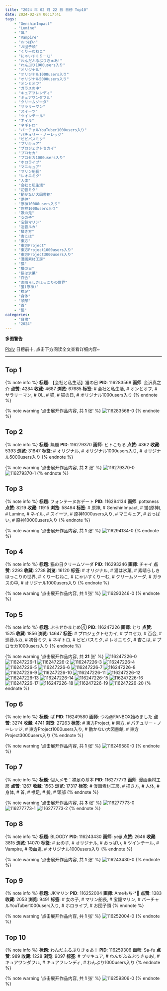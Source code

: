 ```yaml
---
title: "2024 年 02 月 22 日 日榜 Top10"
date: 2024-02-24 06:17:41
tags:
    - "GenshinImpact"
    - "Lumine"
    - "OL"
    - "Vampire"
    - "おっぱい"
    - "お団子頭"
    - "くりーむねこ"
    - "にゃいすくりーむ"
    - "わんだふるぷりきゅあ!"
    - "わんぷり1000users入り"
    - "オリジナル"
    - "オリジナル1000users入り"
    - "オリジナル5000users入り"
    - "オンとオフ"
    - "ガラスの中"
    - "キュアフレンディ"
    - "キュアワンダフル"
    - "クリームソーダ"
    - "サラリーマン"
    - "スイーツ"
    - "ツインテール"
    - "ネイル"
    - "ネギトロ"
    - "バーチャルYouTuber1000users入り"
    - "パチュリー・ノーレッジ"
    - "ビビバスミク"
    - "プリキュア"
    - "プロジェクトセカイ"
    - "プロセカ"
    - "プロセカ1000users入り"
    - "ホロライブ"
    - "マニキュア"
    - "マリン船長"
    - "レオニミク"
    - "人体"
    - "会社と私生活"
    - "初音ミク"
    - "動かない大図書館"
    - "原神"
    - "原神10000users入り"
    - "原神1000users入り"
    - "吸血鬼"
    - "女の子"
    - "宝鐘マリン"
    - "巡音ルカ"
    - "描き方"
    - "杏こは"
    - "東方"
    - "東方Project"
    - "東方Project1000users入り"
    - "東方Project3000users入り"
    - "漫画素材工房"
    - "猫"
    - "猫の日"
    - "猫は氷菓"
    - "百合"
    - "素晴らしきほっこりの世界"
    - "蛍(原神)"
    - "襟足"
    - "身体"
    - "頭部"
    - "首"
    - "髪"
categories:
    - "日榜"
    - "2024"
---
```


<i class="fa fa-triangle-exclamation"></i>**多图警告**<i class="fa fa-triangle-exclamation"></i>

[Pixiv](https://www.pixiv.net/) 日榜前十, 点击下方阅读全文查看详细内容~

<!-- more -->

---

## Top 1

{% note info %}
**标题**: 【会社と私生活】猫の日
**PID**: 116283568 **画师**: 金沢真之介
**点赞**: 4284 **收藏**: 4687 **浏览**: 67685
**标签**: # 会社と私生活, # オンとオフ, # サラリーマン, # OL, # 猫, # 猫の日, # オリジナル1000users入り
{% endnote %}

{% note warning '点击展开作品内容, 共 **1** 张' %}
![116283568-0](https://i.pixiv.re/img-original/img/2024/02/22/13/07/54/116283568_p0.jpg)
{% endnote %}

## Top 2

{% note info %}
**标题**: 無題
**PID**: 116279370 **画师**: ヒトこもる
**点赞**: 4362 **收藏**: 5393 **浏览**: 31847
**标签**: # オリジナル, # オリジナル1000users入り, # オリジナル5000users入り
{% endnote %}

{% note warning '点击展开作品内容, 共 **2** 张' %}
![116279370-0](https://i.pixiv.re/img-original/img/2024/02/22/08/05/51/116279370_p0.png)
![116279370-1](https://i.pixiv.re/img-original/img/2024/02/22/08/05/51/116279370_p1.png)
{% endnote %}

## Top 3

{% note info %}
**标题**: フォンテーヌおデート
**PID**: 116294134 **画师**: pottsness
**点赞**: 8219 **收藏**: 11915 **浏览**: 58494
**标签**: # 原神, # GenshinImpact, # 蛍(原神), # Lumine, # ネイル, # スイーツ, # 原神1000users入り, # マニキュア, # おっぱい, # 原神10000users入り
{% endnote %}

{% note warning '点击展开作品内容, 共 **1** 张' %}
![116294134-0](https://i.pixiv.re/img-original/img/2024/02/22/21/02/18/116294134_p0.jpg)
{% endnote %}

## Top 4

{% note info %}
**标题**: 猫の日クリームソーダ
**PID**: 116293246 **画师**: チャイ
**点赞**: 2293 **收藏**: 2738 **浏览**: 16120
**标签**: # オリジナル, # 猫は氷菓, # 素晴らしきほっこりの世界, # くりーむねこ, # にゃいすくりーむ, # クリームソーダ, # ガラスの中, # オリジナル1000users入り
{% endnote %}

{% note warning '点击展开作品内容, 共 **1** 张' %}
![116293246-0](https://i.pixiv.re/img-original/img/2024/02/22/20/30/01/116293246_p0.png)
{% endnote %}

## Top 5

{% note info %}
**标题**: ぷろせかまとめ④
**PID**: 116247226 **画师**: とり
**点赞**: 1525 **收藏**: 1856 **浏览**: 14647
**标签**: # プロジェクトセカイ, # プロセカ, # 百合, # 巡音ルカ, # 初音ミク, # ネギトロ, # ビビバスミク, # レオニミク, # 杏こは, # プロセカ1000users入り
{% endnote %}

{% note warning '点击展开作品内容, 共 **21** 张' %}
![116247226-0](https://i.pixiv.re/img-original/img/2024/02/21/02/26/30/116247226_p0.png)
![116247226-1](https://i.pixiv.re/img-original/img/2024/02/21/02/26/30/116247226_p1.png)
![116247226-2](https://i.pixiv.re/img-original/img/2024/02/21/02/26/30/116247226_p2.png)
![116247226-3](https://i.pixiv.re/img-original/img/2024/02/21/02/26/30/116247226_p3.png)
![116247226-4](https://i.pixiv.re/img-original/img/2024/02/21/02/26/30/116247226_p4.png)
![116247226-5](https://i.pixiv.re/img-original/img/2024/02/21/02/26/30/116247226_p5.png)
![116247226-6](https://i.pixiv.re/img-original/img/2024/02/21/02/26/30/116247226_p6.png)
![116247226-7](https://i.pixiv.re/img-original/img/2024/02/21/02/26/30/116247226_p7.png)
![116247226-8](https://i.pixiv.re/img-original/img/2024/02/21/02/26/30/116247226_p8.png)
![116247226-9](https://i.pixiv.re/img-original/img/2024/02/21/02/26/30/116247226_p9.png)
![116247226-10](https://i.pixiv.re/img-original/img/2024/02/21/02/26/30/116247226_p10.png)
![116247226-11](https://i.pixiv.re/img-original/img/2024/02/21/02/26/30/116247226_p11.png)
![116247226-12](https://i.pixiv.re/img-original/img/2024/02/21/02/26/30/116247226_p12.png)
![116247226-13](https://i.pixiv.re/img-original/img/2024/02/21/02/26/30/116247226_p13.png)
![116247226-14](https://i.pixiv.re/img-original/img/2024/02/21/02/26/30/116247226_p14.png)
![116247226-15](https://i.pixiv.re/img-original/img/2024/02/21/02/26/30/116247226_p15.png)
![116247226-16](https://i.pixiv.re/img-original/img/2024/02/21/02/26/30/116247226_p16.png)
![116247226-17](https://i.pixiv.re/img-original/img/2024/02/21/02/26/30/116247226_p17.png)
![116247226-18](https://i.pixiv.re/img-original/img/2024/02/21/02/26/30/116247226_p18.png)
![116247226-19](https://i.pixiv.re/img-original/img/2024/02/21/02/26/30/116247226_p19.png)
![116247226-20](https://i.pixiv.re/img-original/img/2024/02/21/02/26/30/116247226_p20.png)
{% endnote %}

## Top 6

{% note info %}
**标题**: ぱ
**PID**: 116249580 **画师**: つね@FANBOX始めました
**点赞**: 3274 **收藏**: 4741 **浏览**: 27263
**标签**: # 東方Project, # 東方, # パチュリー・ノーレッジ, # 東方Project1000users入り, # 動かない大図書館, # 東方Project3000users入り
{% endnote %}

{% note warning '点击展开作品内容, 共 **1** 张' %}
![116249580-0](https://i.pixiv.re/img-original/img/2024/02/21/06/00/01/116249580_p0.png)
{% endnote %}

## Top 7

{% note info %}
**标题**: 個人メモ：襟足の基本
**PID**: 116277773 **画师**: 漫画素材工房
**点赞**: 1267 **收藏**: 1563 **浏览**: 17317
**标签**: # 漫画素材工房, # 描き方, # 人体, # 身体, # 首, # 襟足, # 髪, # 頭部
{% endnote %}

{% note warning '点击展开作品内容, 共 **3** 张' %}
![116277773-0](https://i.pixiv.re/img-original/img/2024/02/22/06/00/05/116277773_p0.jpg)
![116277773-1](https://i.pixiv.re/img-original/img/2024/02/22/06/00/05/116277773_p1.jpg)
![116277773-2](https://i.pixiv.re/img-original/img/2024/02/22/06/00/05/116277773_p2.jpg)
{% endnote %}

## Top 8

{% note info %}
**标题**: BLOODY
**PID**: 116243430 **画师**: yejji
**点赞**: 2646 **收藏**: 3815 **浏览**: 14070
**标签**: # 女の子, # オリジナル, # おっぱい, # ツインテール, # Vampire, # 吸血鬼, # オリジナル1000users入り
{% endnote %}

{% note warning '点击展开作品内容, 共 **1** 张' %}
![116243430-0](https://i.pixiv.re/img-original/img/2024/02/21/00/00/13/116243430_p0.png)
{% endnote %}

## Top 9

{% note info %}
**标题**: JKマリン
**PID**: 116252004 **画师**: Ameもちᵕ̈*🍭
**点赞**: 1383 **收藏**: 2053 **浏览**: 9491
**标签**: # 女の子, # マリン船長, # 宝鐘マリン, # バーチャルYouTuber1000users入り, # ホロライブ, # お団子頭
{% endnote %}

{% note warning '点击展开作品内容, 共 **1** 张' %}
![116252004-0](https://i.pixiv.re/img-original/img/2024/02/21/09/30/01/116252004_p0.jpg)
{% endnote %}

## Top 10

{% note info %}
**标题**: わんだふるぷりきゅあ！
**PID**: 116259306 **画师**: Sa-fu
**点赞**: 989 **收藏**: 1228 **浏览**: 9097
**标签**: # プリキュア, # わんだふるぷりきゅあ!, # キュアワンダフル, # キュアフレンディ, # わんぷり1000users入り
{% endnote %}

{% note warning '点击展开作品内容, 共 **1** 张' %}
![116259306-0](https://i.pixiv.re/img-original/img/2024/02/21/17/20/59/116259306_p0.jpg)
{% endnote %}
